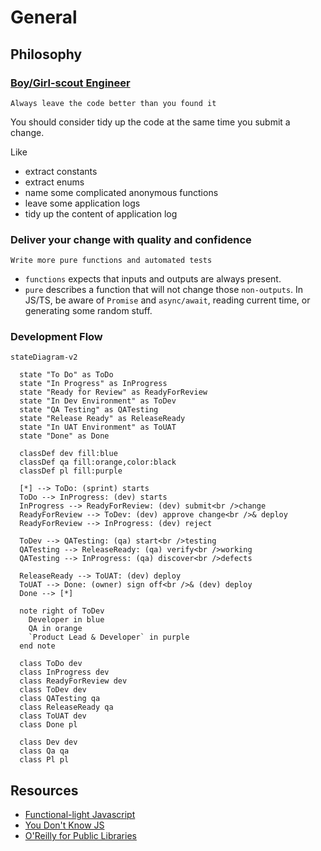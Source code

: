 # General <!-- omit in toc -->

## Philosophy

### [Boy/Girl-scout Engineer](https://www.stepsize.com/blog/how-to-be-an-effective-boy-girl-scout-engineer)

`Always leave the code better than you found it`

You should consider tidy up the code at the same time you submit a change.

Like

- extract constants
- extract enums
- name some complicated anonymous functions
- leave some application logs
- tidy up the content of application log

### Deliver your change with quality and confidence

`Write more pure functions and automated tests`

- `functions` expects that inputs and outputs are always present.
- `pure` describes a function that will not change those `non-outputs`. In JS/TS, be aware of `Promise` and `async/await`, reading current time, or generating some random stuff.

### Development Flow

```mermaid
stateDiagram-v2

  state "To Do" as ToDo
  state "In Progress" as InProgress
  state "Ready for Review" as ReadyForReview
  state "In Dev Environment" as ToDev
  state "QA Testing" as QATesting
  state "Release Ready" as ReleaseReady
  state "In UAT Environment" as ToUAT
  state "Done" as Done

  classDef dev fill:blue
  classDef qa fill:orange,color:black
  classDef pl fill:purple

  [*] --> ToDo: (sprint) starts
  ToDo --> InProgress: (dev) starts
  InProgress --> ReadyForReview: (dev) submit<br />change
  ReadyForReview --> ToDev: (dev) approve change<br />& deploy
  ReadyForReview --> InProgress: (dev) reject

  ToDev --> QATesting: (qa) start<br />testing
  QATesting --> ReleaseReady: (qa) verify<br />working
  QATesting --> InProgress: (qa) discover<br />defects

  ReleaseReady --> ToUAT: (dev) deploy
  ToUAT --> Done: (owner) sign off<br />& (dev) deploy
  Done --> [*]

  note right of ToDev
    Developer in blue
    QA in orange
    `Product Lead & Developer` in purple
  end note

  class ToDo dev
  class InProgress dev
  class ReadyForReview dev
  class ToDev dev
  class QATesting qa
  class ReleaseReady qa
  class ToUAT dev
  class Done pl

  class Dev dev
  class Qa qa
  class Pl pl
```

## Resources

- [Functional-light Javascript](https://github.com/getify/Functional-Light-JS "https://github.com/getify/Functional-Light-JS")
- [You Don't Know JS](https://github.com/getify/You-Dont-Know-JS "https://github.com/getify/You-Dont-Know-JS")
- [O'Reilly for Public Libraries](https://www.hkpl.gov.hk/tc/e-resources/e-books/disclaimer/180265/o-reilly-for-public-libraries "https://www.hkpl.gov.hk/tc/e-resources/e-books/disclaimer/180265/o-reilly-for-public-libraries")

